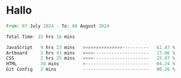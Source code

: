 # Hallo
<!--START_SECTION:waka-->

```rust
From: 07 July 2024 - To: 06 August 2024

Total Time: 15 hrs 16 mins

JavaScript   9 hrs 23 mins   >>>>>>>>>>>>>>>----------   61.47 %
Artboard     2 hrs 43 mins   >>>>---------------------   17.86 %
CSS          2 hrs 25 mins   >>>>---------------------   15.87 %
HTML         38 mins         >------------------------   04.24 %
Git Config   2 mins          -------------------------   00.26 %
```

<!--END_SECTION:waka-->
